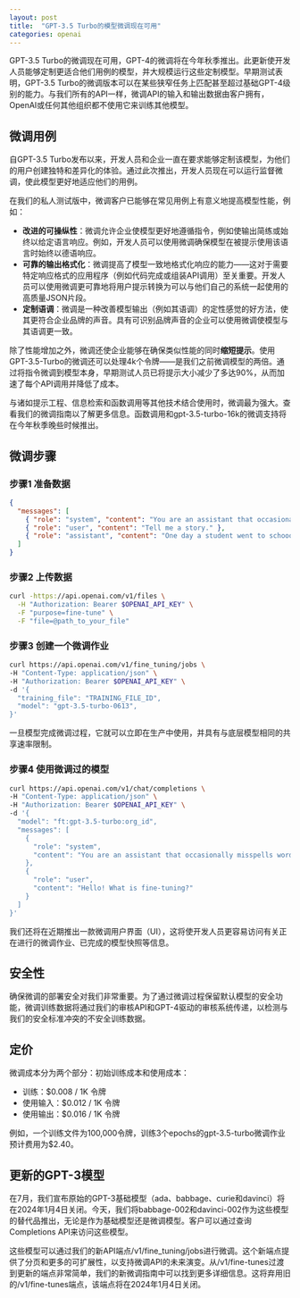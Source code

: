 ```yaml
---
layout: post
title:  "GPT-3.5 Turbo的模型微调现在可用"
categories: openai
---
```


GPT-3.5 Turbo的微调现在可用，GPT-4的微调将在今年秋季推出。此更新使开发人员能够定制更适合他们用例的模型，并大规模运行这些定制模型。早期测试表明，GPT-3.5 Turbo的微调版本可以在某些狭窄任务上匹配甚至超过基础GPT-4级别的能力。与我们所有的API一样，微调API的输入和输出数据由客户拥有，OpenAI或任何其他组织都不使用它来训练其他模型。

## 微调用例
自GPT-3.5 Turbo发布以来，开发人员和企业一直在要求能够定制该模型，为他们的用户创建独特和差异化的体验。通过此次推出，开发人员现在可以运行监督微调，使此模型更好地适应他们的用例。

在我们的私人测试版中，微调客户已能够在常见用例上有意义地提高模型性能，例如：

- **改进的可操纵性**：微调允许企业使模型更好地遵循指令，例如使输出简练或始终以给定语言响应。例如，开发人员可以使用微调确保模型在被提示使用该语言时始终以德语响应。
- **可靠的输出格式化**：微调提高了模型一致地格式化响应的能力——这对于需要特定响应格式的应用程序（例如代码完成或组装API调用）至关重要。开发人员可以使用微调更可靠地将用户提示转换为可以与他们自己的系统一起使用的高质量JSON片段。
- **定制语调**：微调是一种改善模型输出（例如其语调）的定性感觉的好方法，使其更符合企业品牌的声音。具有可识别品牌声音的企业可以使用微调使模型与其语调更一致。

除了性能增加之外，微调还使企业能够在确保类似性能的同时**缩短提示**。使用GPT-3.5-Turbo的微调还可以处理4k个令牌——是我们之前微调模型的两倍。通过将指令微调到模型本身，早期测试人员已将提示大小减少了多达90%，从而加速了每个API调用并降低了成本。

与诸如提示工程、信息检索和函数调用等其他技术结合使用时，微调最为强大。查看我们的微调指南以了解更多信息。函数调用和gpt-3.5-turbo-16k的微调支持将在今年秋季晚些时候推出。

## 微调步骤

### 步骤1 准备数据

```json
{
  "messages": [
    { "role": "system", "content": "You are an assistant that occasionally misspells words" },
    { "role": "user", "content": "Tell me a story." },
    { "role": "assistant", "content": "One day a student went to schoool." }
  ]
}
```

### 步骤2 上传数据

```sh
curl -https://api.openai.com/v1/files \
  -H "Authorization: Bearer $OPENAI_API_KEY" \
  -F "purpose=fine-tune" \
  -F "file=@path_to_your_file" 
```

### 步骤3 创建一个微调作业

```sh
curl https://api.openai.com/v1/fine_tuning/jobs \
-H "Content-Type: application/json" \
-H "Authorization: Bearer $OPENAI_API_KEY" \
-d '{
  "training_file": "TRAINING_FILE_ID",
  "model": "gpt-3.5-turbo-0613",
}'
```
一旦模型完成微调过程，它就可以立即在生产中使用，并具有与底层模型相同的共享速率限制。

### 步骤4 使用微调过的模型

```sh
curl https://api.openai.com/v1/chat/completions \
-H "Content-Type: application/json" \
-H "Authorization: Bearer $OPENAI_API_KEY" \
-d '{
  "model": "ft:gpt-3.5-turbo:org_id",
  "messages": [
    {
      "role": "system",
      "content": "You are an assistant that occasionally misspells words"
    },
    {
      "role": "user",
      "content": "Hello! What is fine-tuning?"
    }
  ]
}'
```

我们还将在近期推出一款微调用户界面（UI），这将使开发人员更容易访问有关正在进行的微调作业、已完成的模型快照等信息。

## 安全性
确保微调的部署安全对我们非常重要。为了通过微调过程保留默认模型的安全功能，微调训练数据将通过我们的审核API和GPT-4驱动的审核系统传递，以检测与我们的安全标准冲突的不安全训练数据。

## 定价
微调成本分为两个部分：初始训练成本和使用成本：

- 训练：$0.008 / 1K 令牌
- 使用输入：$0.012 / 1K 令牌
- 使用输出：$0.016 / 1K 令牌

例如，一个训练文件为100,000令牌，训练3个epochs的gpt-3.5-turbo微调作业预计费用为$2.40。

## 更新的GPT-3模型
在7月，我们宣布原始的GPT-3基础模型（ada、babbage、curie和davinci）将在2024年1月4日关闭。今天，我们将babbage-002和davinci-002作为这些模型的替代品推出，无论是作为基础模型还是微调模型。客户可以通过查询Completions API来访问这些模型。

这些模型可以通过我们的新API端点/v1/fine_tuning/jobs进行微调。这个新端点提供了分页和更多的可扩展性，以支持微调API的未来演变。从/v1/fine-tunes过渡到更新的端点非常简单，我们的新微调指南中可以找到更多详细信息。这将弃用旧的/v1/fine-tunes端点，该端点将在2024年1月4日关闭。
